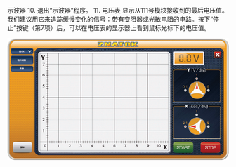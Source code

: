 示波器
10. 退出“示波器”程序。
11. 电压表
显示从111号模块接收到的最后电压值。我们建议用它来追踪缓慢变化的信号：带有变阻器或光敏电阻的电路。按下“停止”按键（第7项）后，可以在电压表的显示器上看到鼠标光标下的电压值。

![](107p1.png)